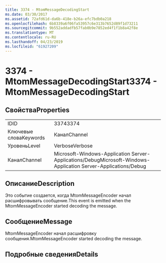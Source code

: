```yaml
---
title: 3374 - MtomMessageDecodingStart
ms.date: 03/30/2017
ms.assetid: 72afd61d-da6b-418e-b26a-efc7bdb0a218
ms.openlocfilehash: 6b8339a6f06fa53957c6e313b7652d89f1d73211
ms.sourcegitcommit: 9b552addadfb57fab0b9e7852ed4f1f1b8a42f8e
ms.translationtype: MT
ms.contentlocale: ru-RU
ms.lasthandoff: 04/23/2019
ms.locfileid: "61927209"
---
```

# <a name="3374---mtommessagedecodingstart"></a><span data-ttu-id="9a5c1-102">3374 - MtomMessageDecodingStart</span><span class="sxs-lookup"><span data-stu-id="9a5c1-102">3374 - MtomMessageDecodingStart</span></span>
## <a name="properties"></a><span data-ttu-id="9a5c1-103">Свойства</span><span class="sxs-lookup"><span data-stu-id="9a5c1-103">Properties</span></span>  
  
|||  
|-|-|  
|<span data-ttu-id="9a5c1-104">ID</span><span class="sxs-lookup"><span data-stu-id="9a5c1-104">ID</span></span>|<span data-ttu-id="9a5c1-105">3374</span><span class="sxs-lookup"><span data-stu-id="9a5c1-105">3374</span></span>|  
|<span data-ttu-id="9a5c1-106">Ключевые слова</span><span class="sxs-lookup"><span data-stu-id="9a5c1-106">Keywords</span></span>|<span data-ttu-id="9a5c1-107">Канал</span><span class="sxs-lookup"><span data-stu-id="9a5c1-107">Channel</span></span>|  
|<span data-ttu-id="9a5c1-108">Уровень</span><span class="sxs-lookup"><span data-stu-id="9a5c1-108">Level</span></span>|<span data-ttu-id="9a5c1-109">Verbose</span><span class="sxs-lookup"><span data-stu-id="9a5c1-109">Verbose</span></span>|  
|<span data-ttu-id="9a5c1-110">Канал</span><span class="sxs-lookup"><span data-stu-id="9a5c1-110">Channel</span></span>|<span data-ttu-id="9a5c1-111">Microsoft-Windows-Application Server-Applications/Debug</span><span class="sxs-lookup"><span data-stu-id="9a5c1-111">Microsoft-Windows-Application Server-Applications/Debug</span></span>|  
  
## <a name="description"></a><span data-ttu-id="9a5c1-112">Описание</span><span class="sxs-lookup"><span data-stu-id="9a5c1-112">Description</span></span>  
 <span data-ttu-id="9a5c1-113">Это событие создается, когда MtomMessageEncoder начал расшифровывать сообщение.</span><span class="sxs-lookup"><span data-stu-id="9a5c1-113">This event is emitted when the MtomMessageEncoder started decoding the message.</span></span>  
  
## <a name="message"></a><span data-ttu-id="9a5c1-114">Сообщение</span><span class="sxs-lookup"><span data-stu-id="9a5c1-114">Message</span></span>  
 <span data-ttu-id="9a5c1-115">MtomMessageEncoder начал расшифровку сообщения.</span><span class="sxs-lookup"><span data-stu-id="9a5c1-115">MtomMessageEncoder started decoding  the message.</span></span>  
  
## <a name="details"></a><span data-ttu-id="9a5c1-116">Подробные сведения</span><span class="sxs-lookup"><span data-stu-id="9a5c1-116">Details</span></span>

